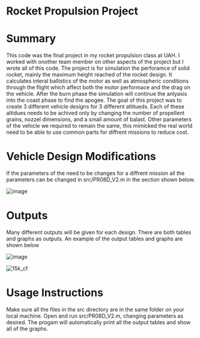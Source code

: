 # Rocket Propulsion Project
# Summary
This code was the final project in my rocket propulsion class at UAH. I worked with onother team member on other aspects of the project but I wrote all of this code. The project is for simulation the perforamce of solid rocket, mainly the maximum height reached of the rocket design. It calculates interal ballistics of the motor as well as atmospheric conditions through the flight which affect both the motor performace and the drag on the vehicle. After the burn phase the simulation will continue the anlyasis into the coast phase to find the apogee. The goal of this project was to create 3 different vehicle designs for 3 different altitueds. Each of these altidues needs to be achived only by changing the number of propellent grains, nozzel dimensions, and a small amount of balast. Other parameters of the vehicle we required to remain the same, this mimicked the real world need to be able to use common parts for diffrent missions to reduce cost. 

# Vehicle Design Modifications
If the parameters of the need to be changes for a diffrent mission all the parameters can be changed in src/PR08D_V2.m in the section shown below.

![image](https://user-images.githubusercontent.com/49332395/163659217-fa18c762-0680-4b3b-82cb-ed0ed8c703b9.png)

# Outputs
Many different outputs will be given for each design. There are both tables and graphs as outputs. An example of the output tables and graphs are shown below

![image](https://user-images.githubusercontent.com/49332395/163659319-51cca7c3-a3d4-4cf7-bee8-d1cfdac27177.png)


![15k_cf](https://user-images.githubusercontent.com/49332395/163659330-fa6c36ee-5367-4960-84a7-c0f3de4794d6.jpg)

# Usage Instructions
Make sure all the files in the src directory are in the same folder on your local machine. Open and run src/PR08D_V2.m, changing parameters as desired. The progam will automatically print all the output tables and show all of the graphs. 
